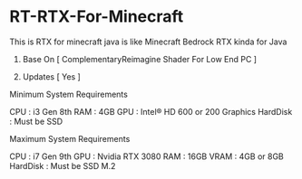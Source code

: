 # RT-RTX-For-Minecraft

This is RTX for minecraft java
is like Minecraft Bedrock RTX kinda
for Java

1. Base On [ ComplementaryReimagine Shader For Low End PC ]

2. Updates [ Yes ]

Minimum System Requirements

CPU : i3 Gen 8th
RAM : 4GB
GPU : Intel® HD 600 or 200 Graphics
HardDisk : Must be SSD

Maximum System Requirements

CPU : i7 Gen 9th
GPU : Nvidia RTX 3080
RAM : 16GB
VRAM : 4GB or 8GB
HardDisk : Must be SSD M.2
